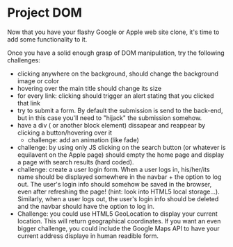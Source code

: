 Project DOM
===

Now that you have your flashy Google or Apple web site clone, it's time to add some functionality to it.

Once you have a solid enough grasp of DOM manipulation, try the following challenges:

+ clicking anywhere on the background, should change the background image or color
+ hovering over the main title should change its size
+ for every link: clicking should trigger an alert stating that you clicked that link
+ try to submit a form. By default the submission is send to the back-end, but in this case you'll need to "hijack" the submission somehow.
+ have a div ( or another block element) dissapear and reappear by clicking a button/hovering over it
  + challenge: add an animation (like fade)
+ challenge: by using only JS clicking on the search button (or whatever is equilavent on the Apple page) should empty the home page and display a page with search results (hard coded).
+ challenge: create a user login form. When a user logs in, his/her/its name should be displayed somewhere in the navbar + the option to log out. The user's login info should somehow be saved in the browser, even after refreshing the page! (hint: look into HTML5 local storage...). Similarly, when a user logs out, the user's login info should be deleted and the navbar should have the option to log in.
+ Challenge: you could use HTML5 GeoLocation to display your current location. This will return geographical coordinates. If you want an even bigger challenge, you could include the Google Maps API to have your current address displaye in human readible form.
